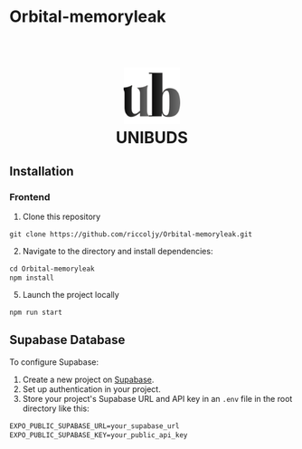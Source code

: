 # Orbital-memoryleak

<h1 align="center">
  <br>
  <a><img src=assets/images/unibuds.png alt="UNIBUDS" width="100"></a>
  <br>
    UNIBUDS
  <br>
</h1>

## Installation

### Frontend

1. Clone this repository
 ``` 
git clone https://github.com/riccoljy/Orbital-memoryleak.git
```
2. Navigate to the directory and install dependencies:
```
cd Orbital-memoryleak
npm install
```
5. Launch the project locally
```
npm run start
```

## Supabase Database
To configure Supabase:
1. Create a new project on [Supabase](https://supabase.com/).
2. Set up authentication in your project.
3. Store your project's Supabase URL and API key in an `.env` file in the root directory like this:
```
EXPO_PUBLIC_SUPABASE_URL=your_supabase_url
EXPO_PUBLIC_SUPABASE_KEY=your_public_api_key
```
